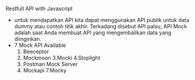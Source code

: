 Restfull API with Javascript
- untuk mendapatkan API kita dapat menggunakan API publik untuk data dummy atau contoh titik akhir. Terkadang disebut API palsu, API Mock adalah saat Anda membuat API yang mengembalikan data yang diinginkan.
- 7 Mock API Available
	1. Beeceptor
	2. Mockmoon
	3.Mocki
	4.Stoplight
	5. Postman Mock Server
	6. Mockapi
	7.Mocky
